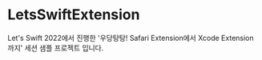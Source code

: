 # LetsSwiftExtension
Let's Swift 2022에서 진행한 '우당탕탕! Safari Extension에서 Xcode Extension까지' 세션 샘플 프로젝트 입니다.
